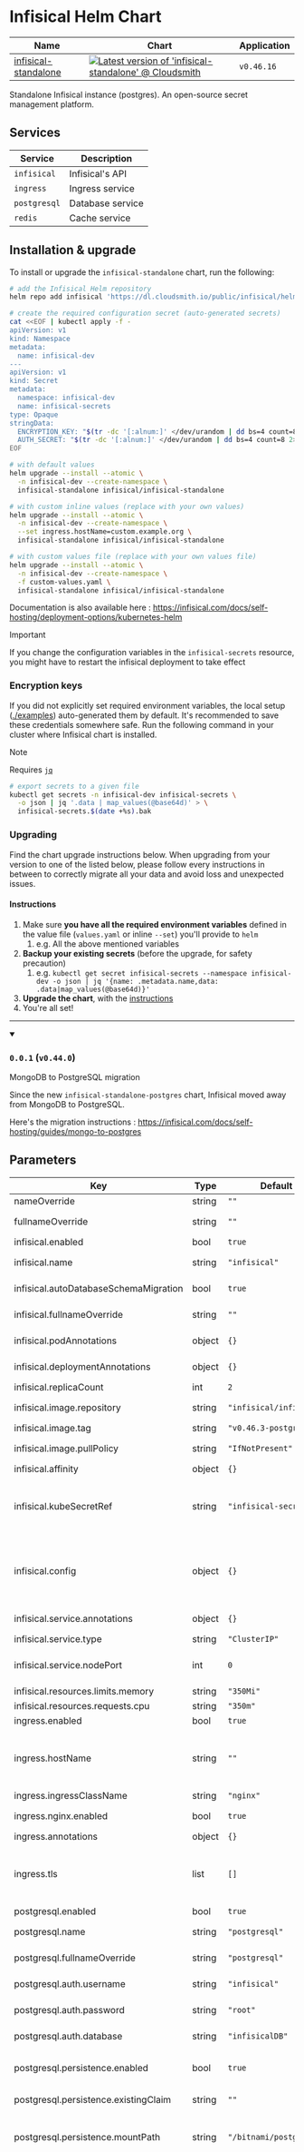 

# Infisical Helm Chart

| Name | Chart | Application |
| - | - | - |
| [infisical-standalone](https://infisical.com/docs/self-hosting/deployment-options/kubernetes-helm) | [![Latest version of 'infisical-standalone' @ Cloudsmith](https://api-prd.cloudsmith.io/v1/badges/version/infisical/helm-charts/helm/infisical-standalone/latest/x/?render=true&show_latest=true)](https://cloudsmith.io/~infisical/repos/helm-charts/packages/detail/helm/infisical-standalone/latest/) | `v0.46.16` |

Standalone Infisical instance (postgres). An open-source secret management platform.

## Services

| Service      | Description      |
| ------------ | ---------------- |
| `infisical`  | Infisical's API  |
| `ingress`    | Ingress service  |
| `postgresql` | Database service |
| `redis`      | Cache service    |

## Installation & upgrade

To install or upgrade the `infisical-standalone` chart, run the following:

```sh
# add the Infisical Helm repository
helm repo add infisical 'https://dl.cloudsmith.io/public/infisical/helm-charts/helm/charts/' && helm repo update
```

```sh
# create the required configuration secret (auto-generated secrets)
cat <<EOF | kubectl apply -f -
apiVersion: v1
kind: Namespace
metadata:
  name: infisical-dev
---
apiVersion: v1
kind: Secret
metadata:
  namespace: infisical-dev
  name: infisical-secrets
type: Opaque
stringData:
  ENCRYPTION_KEY: "$(tr -dc '[:alnum:]' </dev/urandom | dd bs=4 count=8 2>/dev/null | tr '[:upper:]' '[:lower:]')"
  AUTH_SECRET: "$(tr -dc '[:alnum:]' </dev/urandom | dd bs=4 count=8 2>/dev/null | tr '[:upper:]' '[:lower:]' | base64)"
EOF
```

```sh
# with default values
helm upgrade --install --atomic \
  -n infisical-dev --create-namespace \
  infisical-standalone infisical/infisical-standalone

# with custom inline values (replace with your own values)
helm upgrade --install --atomic \
  -n infisical-dev --create-namespace \
  --set ingress.hostName=custom.example.org \
  infisical-standalone infisical/infisical-standalone

# with custom values file (replace with your own values file)
helm upgrade --install --atomic \
  -n infisical-dev --create-namespace \
  -f custom-values.yaml \
  infisical-standalone infisical/infisical-standalone
```

Documentation is also available here : https://infisical.com/docs/self-hosting/deployment-options/kubernetes-helm

> [!IMPORTANT]
> If you change the configuration variables in the `infisical-secrets` resource, you might have to restart the infisical deployment to take effect

### Encryption keys

If you did not explicitly set required environment variables, the local setup ([./examples](./examples)) auto-generated them by default. It's recommended to save these credentials somewhere safe. Run the following command in your cluster where Infisical chart is installed.
 
> [!NOTE]
> Requires [`jq`](https://stedolan.github.io/jq/download/)

```sh
# export secrets to a given file
kubectl get secrets -n infisical-dev infisical-secrets \
  -o json | jq '.data | map_values(@base64d)' > \
  infisical-secrets.$(date +%s).bak
```

### Upgrading

Find the chart upgrade instructions below. When upgrading from your version to one of the listed below, please follow every instructions in between to correctly migrate all your data and avoid loss and unexpected issues.

#### Instructions

1. Make sure **you have all the required environment variables** defined in the value file (`values.yaml` or inline `--set`) you'll provide to `helm`
   1. e.g. All the above mentioned variables
1. **Backup your existing secrets** (before the upgrade, for safety precaution)
   1. e.g. `kubectl get secret infisical-secrets --namespace infisical-dev -o json | jq '{name: .metadata.name,data: .data|map_values(@base64d)}'`
2. **Upgrade the chart**, with the [instructions](#upgrading)
3. You're all set!

---

<details open>
<summary>

### **`0.0.1`** (`v0.44.0`)
MongoDB to PostgreSQL migration
</summary>

Since the new `infisical-standalone-postgres` chart, Infisical moved away from MongoDB to PostgreSQL.

Here's the migration instructions : https://infisical.com/docs/self-hosting/guides/mongo-to-postgres

</details>

## Parameters

| Key | Type | Default | Description |
|-----|------|---------|-------------|
| nameOverride | string | `""` | Override release name |
| fullnameOverride | string | `""` | Override release fullname |
| infisical.enabled | bool | `true` | Enable backend |
| infisical.name | string | `"infisical"` | Backend deployment name |
| infisical.autoDatabaseSchemaMigration | bool | `true` | Automatically migrate database |
| infisical.fullnameOverride | string | `""` | Backend deployment fullname override |
| infisical.podAnnotations | object | `{}` | Backend pod annotations |
| infisical.deploymentAnnotations | object | `{}` | Backend deployment annotations |
| infisical.replicaCount | int | `2` | Backend replicas count |
| infisical.image.repository | string | `"infisical/infisical"` | Backend image repository |
| infisical.image.tag | string | `"v0.46.3-postgres"` | Backend image [tag](https://hub.docker.com/r/infisical/infisical/tags) |
| infisical.image.pullPolicy | string | `"IfNotPresent"` | Backend image pullPolicy |
| infisical.affinity | object | `{}` | Backend pod affinity |
| infisical.kubeSecretRef | string | `"infisical-secrets"` | Backend secret resource reference name (containing required [backend configuration variables](https://infisical.com/docs/self-hosting/configuration/envars)) |
| infisical.config | object | `{}` | Backend [configuration variables](https://infisical.com/docs/self-hosting/configuration/envars) (inline, e.g. for gitops mechanism). Those variables take precedence over `infisical.kubeSecretRef` |
| infisical.service.annotations | object | `{}` | Backend service annotations |
| infisical.service.type | string | `"ClusterIP"` | Backend service type |
| infisical.service.nodePort | int | `0` | Backend service nodePort (used if above type is `NodePort`) |
| infisical.resources.limits.memory | string | `"350Mi"` | Memory resource limit |
| infisical.resources.requests.cpu | string | `"350m"` | CPU resource request |
| ingress.enabled | bool | `true` | Enable ingress |
| ingress.hostName | string | `""` | Your instance's hostname (e.g. `infisical.example.org`). Replace with your own domain |
| ingress.ingressClassName | string | `"nginx"` | Ingress class name |
| ingress.nginx.enabled | bool | `true` | Enable and install NginX ingress controller |
| ingress.annotations | object | `{}` | Ingress annotations |
| ingress.tls | list | `[]` | Ingress TLS hosts (matching above `ingress.hostName`). Replace with your own domain |
| postgresql.enabled | bool | `true` | Enable PostgreSQL |
| postgresql.name | string | `"postgresql"` | PostgreSQL deployment name |
| postgresql.fullnameOverride | string | `"postgresql"` | PostgreSQL deployment fullname override |
| postgresql.auth.username | string | `"infisical"` | PostgreSQL database username |
| postgresql.auth.password | string | `"root"` | PostgreSQL database password |
| postgresql.auth.database | string | `"infisicalDB"` | PostgreSQL database name |
| postgresql.persistence.enabled | bool | `true` | Enable PostgreSQL Primary data persistence using PVC |
| postgresql.persistence.existingClaim | string | `""` | Name of an existing PVC to use |
| postgresql.persistence.mountPath | string | `"/bitnami/postgresql"` | The path the volume will be mounted at. Useful when using custom PostgreSQL images |
| postgresql.persistence.storageClass | string | `""` | PVC Storage Class for PostgreSQL Primary data volume. If defined, `storageClassName: <storageClass>` If set to `"-"`, `storageClassName: ""`, which disables dynamic provisioning Default is undefined/null, no `storageClassName` spec is set. Using default provisioner |
| postgresql.persistence.accessModes | list | `["ReadWriteOnce"]` | PVC Access Mode for PostgreSQL volume |
| postgresql.persistence.size | string | `"8Gi"` | PVC Storage Request for PostgreSQL volume |
| postgresql.persistence.annotations | object | `{}` | Annotations for the PVC |
| postgresql.persistence.labels | object | `{}` | Labels for the PVC |
| postgresql.persistence.selector | object | `{}` | Selector to match an existing Persistent Volume (this value is evaluated as a template) |
| postgresql.persistence.dataSource | object | `{}` | Custom PVC data source |
| redis.enabled | bool | `true` | Enable Redis |
| redis.name | string | `"redis"` | Redis deployment name |
| redis.fullnameOverride | string | `"redis"` | Redis deployment fullname override |
| redis.usePassword | bool | `true` | Use password authentication |
| redis.auth.password | string | `"mysecretpassword"` | Redis [password](https://github.com/bitnami/containers/tree/main/bitnami/redis#setting-the-server-password-on-first-run) (ignored if `existingSecret` set). Defaults to a random 10-character alphanumeric string if not set and `usePassword` is true |
| redis.architecture | string | `"standalone"` | Redis architecture. Allowed values: `standalone` or `replication` |

## Validation

You can automatically validate your custom `values.yaml` schema and get YAML auto-completion in your IDE, refer to this [section](../README.md#validation)

## Persistence

The database persistence is enabled by default, your volumes will remain on your cluster even after uninstalling the chart. To disable persistence, set this value `postgres.persistence.enabled: false`

## Local development

Find the resources and configuration about how to setup your local development environment on a k8s cluster (locally or remotely).

### Requirements

To create a local k8s environment, you'll need at least :

- [`helm`](https://helm.sh/docs/intro/install/) <kbd>required</kbd>
  - to generate the manifests and deploy the chart
- local/remote k8s cluster <kbd>required</kbd>
  - e.g. [`kind`](https://kubernetes.io/docs/tasks/tools/), [`minikube`](https://kubernetes.io/docs/tasks/tools/) or an online provider
- [`kubectl`](https://kubernetes.io/docs/tasks/tools/) <kbd>required</kbd>
  - to interact with the cluster

### Setup

Run one of the below scripts for easy setup :

> [!WARNING]
> The environment might take some minutes to setup the first time as it need to pull all required images and dependencies

```sh
cd infisical/helm-charts/infisical-standalone-postgres/examples

# With 'kind' + 'helm', to create a local cluster and deploy the chart using 'ingress-nginx'
./infisical-kind.sh

# With 'helm' only, if you already have a cluster (local/remote) to deploy the chart
./infisical-helm.sh
```

> [!NOTE]
> Find complete setup scripts in [**./examples**](./examples). Comments make it easy to understand how to setup your local development environment step-by-step

Above examples will deploy the following :

- [**infisical.local**](https://infisical.local)
  - Your local Infisical instance
  - You may have to add `infisical.local` to your `/etc/hosts` or similar depending your OS
    - The corresponding IP will depend on the tool or the way you're exposing the services ([learn more](https://minikube.sigs.k8s.io/docs/handbook/host-access/))
  - Or access it directly on your [localhost](http://localhost:8080) with
    - `kubectl port-forward -n infisical-dev $(kubectl get pods -n infisical-dev -l "app=infisical-standalone" -o jsonpath="{.items[0].metadata.name}") 8080 &`
    - and stop the port-forward with `%` + <kbd>CTRL+C</kbd>

- [**mailhog.infisical.local**](https://mailhog.infisical.local)
  - Local SMTP server used to receive the emails (e.g. signup verification code)
  - You may have to add `mailhog.infisical.local` to your `/etc/hosts` or similar depending your OS
    - The corresponding IP will depend on the tool or the way you're exposing the services ([learn more](https://minikube.sigs.k8s.io/docs/handbook/host-access/))
  - Or access it directly on your [localhost](http://localhost:8025) with:
      - `kubectl port-forward -n infisical-dev $(kubectl get pods -n infisical-dev -l "app.kubernetes.io/name=mailhog,app.kubernetes.io/instance=infisical-mailhog-dev" -o jsonpath="{.items[0].metadata.name}") 8025 &`
      - and stop the port-forward with `%` + <kbd>CTRL+C</kbd>

Default credentials will be used (local use only, since unsecure):
- **infisical**
  - admin user is created at first login (if database is empty)
- **database** (postgres)
  - username: `infisical`
  - password: `root`
  - database: `infisicalDB`
- **cache** (redis)
  - password: `mysecretpassword`